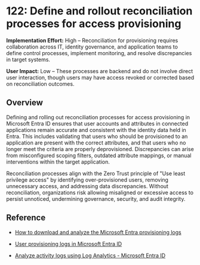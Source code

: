 # 122: Define and rollout reconciliation processes for access provisioning

**Implementation Effort:** High – Reconciliation for provisioning requires collaboration across IT, identity governance, and application teams to define control processes, implement monitoring, and resolve discrepancies in target systems.

**User Impact:** Low – These processes are backend and do not involve direct user interaction, though users may have access revoked or corrected based on reconciliation outcomes.

## Overview

Defining and rolling out reconciliation processes for access provisioning in Microsoft Entra ID ensures that user accounts and attributes in connected applications remain accurate and consistent with the identity data held in Entra. This includes validating that users who should be provisioned to an application are present with the correct attributes, and that users who no longer meet the criteria are properly deprovisioned. Discrepancies can arise from misconfigured scoping filters, outdated attribute mappings, or manual interventions within the target application.

Reconciliation processes align with the Zero Trust principle of "Use least privilege access" by identifying over-provisioned users, removing unnecessary access, and addressing data discrepancies. Without reconciliation, organizations risk allowing misaligned or excessive access to persist unnoticed, undermining governance, security, and audit integrity.

## Reference

* [How to download and analyze the Microsoft Entra provisioning logs](https://learn.microsoft.com/en-us/entra/identity/monitoring-health/howto-analyze-provisioning-logs)

* [User provisioning logs in Microsoft Entra ID](https://learn.microsoft.com/en-us/entra/identity/monitoring-health/concept-provisioning-logs)

* [Analyze activity logs using Log Analytics - Microsoft Entra ID](https://learn.microsoft.com/en-us/entra/identity/monitoring-health/howto-analyze-activity-logs-log-analytics)
